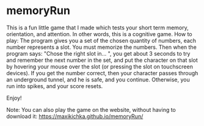 # memoryRun
This is a fun little game that I made which tests your short term memory, orientation, and attention. In other words, this is a cognitive game. 
How to play: 
The program gives you a set of the chosen quantity of numbers, each number represents a slot. 
You must memorize the numbers. Then when the program says: "Chose the right slot in... ", you get about 3 seconds to try and remember the next number in the set, and put  the character on that slot by hovering your mouse over the slot (or pressing the slot on touchscreen devices). 
If you get the number correct, then your character passes through an underground tunnel, and he is safe, and you continue. Otherwise, you run into spikes, and your score resets. 

Enjoy!

Note: You can also play the game on the website, without having to download it: https://maxikichka.github.io/memoryRun/
